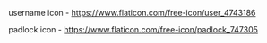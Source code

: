 username icon - https://www.flaticon.com/free-icon/user_4743186

padlock icon - https://www.flaticon.com/free-icon/padlock_747305
